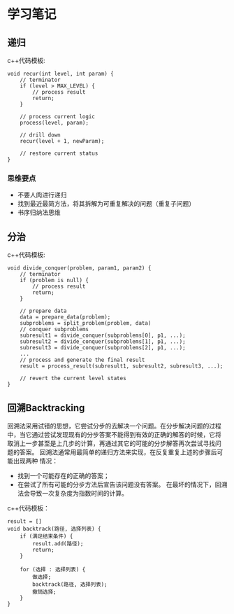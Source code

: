 # 学习笔记
## 递归
c++代码模板:
```
void recur(int level, int param) {
    // terminator
    if (level > MAX_LEVEL) {
        // process result
        return;
    }

    // process current logic
    process(level, param);

    // drill down
    recur(level + 1, newParam);

    // restore current status
}
```
### 思维要点
- 不要人肉进行递归
- 找到最近最简方法，将其拆解为可重复解决的问题（重复子问题）
- 书序归纳法思维

## 分治
c++代码模板:
```
void divide_conquer(problem, param1, param2) {
    // terminator
    if (problem is null) {
        // process result
        return;
    }

    // prepare data
    data = prepare_data(problem);
    subproblems = split_problem(problem, data)
    // conquer subproblems
    subresult1 = divide_conquer(subproblems[0], p1, ...);
    subresult2 = divide_conquer(subproblems[1], p1, ...);
    subresult3 = divide_conquer(subproblems[2], p1, ...);
    ...
    // process and generate the final result
    result = process_result(subresult1, subresult2, subresult3, ...);

    // revert the current level states
}
```
## 回溯Backtracking
回溯法采用试错的思想，它尝试分步的去解决一个问题。在分步解决问题的过程
中，当它通过尝试发现现有的分步答案不能得到有效的正确的解答的时候，它将
取消上一步甚至是上几步的计算，再通过其它的可能的分步解答再次尝试寻找问
题的答案。
回溯法通常用最简单的递归方法来实现，在反复重复上述的步骤后可能出现两种
情况：
- 找到一个可能存在的正确的答案；
- 在尝试了所有可能的分步方法后宣告该问题没有答案。
在最坏的情况下，回溯法会导致一次复杂度为指数时间的计算。

c++代码模板：
```
result = []
void backtrack(路径, 选择列表) {
    if (满足结束条件) {
        result.add(路径);
        return;
    }
    
    for (选择 : 选择列表) {
        做选择;
        backtrack(路径, 选择列表);
        撤销选择;
    }
}
```